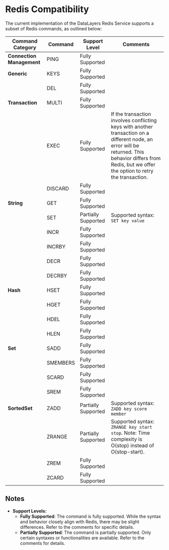 # Redis Compatibility

The current implementation of the DataLayers Redis Service supports a subset of Redis commands, as outlined below:

| Command Category | Command | Support Level | Comments |
| --- | --- | --- | --- |
| **Connection Management** | PING | Fully Supported |     |
| **Generic** | KEYS | Fully Supported |     |
|     | DEL | Fully Supported |     |
| **Transaction** | MULTI | Fully Supported |     |
|     | EXEC | Fully Supported | If the transaction involves conflicting keys with another transaction on a different node, an error will be returned. This behavior differs from Redis, but we offer the option to retry the transaction. |
|     | DISCARD | Fully Supported |     |
| **String** | GET | Fully Supported |     |
|     | SET | Partially Supported | Supported syntax: `SET key value` |
|     | INCR | Fully Supported |     |
|     | INCRBY | Fully Supported |     |
|     | DECR | Fully Supported |     |
|     | DECRBY | Fully Supported |     |
| **Hash** | HSET | Fully Supported |     |
|     | HGET | Fully Supported |     |
|     | HDEL | Fully Supported |     |
|     | HLEN | Fully Supported |     |
| **Set** | SADD | Fully Supported |     |
|     | SMEMBERS | Fully Supported |     |
|     | SCARD | Fully Supported |     |
|     | SREM | Fully Supported |     |
| **SortedSet** | ZADD | Partially Supported | Supported syntax: `ZADD key score member` |
|     | ZRANGE | Partially Supported | Supported syntax: `ZRANGE key start stop`. Note: Time complexity is O(stop) instead of O(stop-start). |
|     | ZREM | Fully Supported |     |
|     | ZCARD | Fully Supported |     |

## Notes

- **Support Levels:**
  - **Fully Supported**: The command is fully supported. While the syntax and behavior closely align with Redis, there may be slight differences. Refer to the comments for specific details.
  - **Partially Supported**: The command is partially supported. Only certain syntaxes or functionalities are available. Refer to the comments for details.
